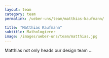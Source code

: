```yaml
---
layout: team
category: team
permalink: /ueber-uns/team/matthias-kaufmann/

title: "Matthias Kaufmann"
subtitle: Mathologierer
image: /images/ueber-uns/team/matthias.jpg
---
```

Matthias not only heads our design team ...